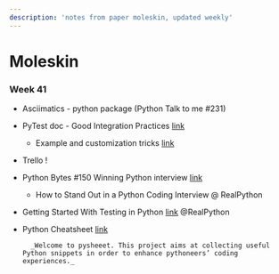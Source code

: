 ```yaml
---
description: 'notes from paper moleskin, updated weekly'
---
```


# Moleskin

### Week 41

* Asciimatics - python package \(Python Talk to me \#231\)
* PyTest doc - Good Integration Practices [link](https://docs.pytest.org/en/latest/goodpractices.html#test-discovery)
  * Example and customization tricks [link](https://docs.pytest.org/en/latest/example/index.html)
* Trello !
* Python Bytes \#150 Winning Python interview [link](https://pythonbytes.fm/episodes/show/150/winning-the-python-software-interview)

  * How to Stand Out in a Python Coding Interview @ RealPython

* Getting Started With Testing in Python [link](https://realpython.com/python-testing/) @RealPython 
* Python Cheatsheet [link](https://www.pythonsheets.com/index.html)

        _Welcome to pysheeet. This project aims at collecting useful Python snippets in order to enhance pythoneers’ coding experiences._



